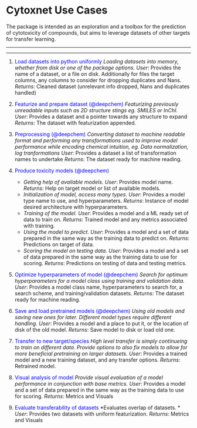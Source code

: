 # Cytoxnet Use Cases
The package is intended as an exploration and a toolbox for the prediction of
cytotoxicity of compounds, but aims to leverage datasets of other targets
for transfer learning.
***
***

1. <span style="color:blue">Load datasets into python uniformly</span>
    *Loading datasets into memory, whether from disk or one of the package
    options.*
    _User_: Provides the name of a dataset, or a file on disk. Additionally
    for files the target columns, any columns to consider for dropping
    duplicates and Nans.
    _Returns_: Cleaned dataset (unrelevant info dropped, Nans and duplicates
    handled)
    
2. <span style="color:blue">Featurize and prepare dataset (@deepchem)</span>
    *Featurizing previously unreadable inputs such as 2D structure stings eg.
    SMILES or InChI.*
    _User_: Provides a dataset and a pointer towards any structure to expand
    _Returns_: The dataset with featurization appended.
    
3. <span style="color:blue">Preprocessing (@deepchem)</span>
    *Converting dataset to machine readable format and performing any
    transformations used to improve model performance while encoding chemical
    intuition, eg. Data normalization, log tranformations*
    _User_: Provides a dataset a list of transformation names to undertake
    _Returns_: The dataset ready for machine reading.
    
4. <span style="color:blue">Produce toxicity models (@deepchem)</span>
    - *Getting help of available models.*
      _User_: Provides model name.
      _Returns_: Help on target model or list of available models.
    - *Initialization of model, access many types.*
      _User_: Provides a model type name to use, and hyperparameters.
      _Returns_: Instance of model desired architecture with hyperparameters.
    - *Training of the model.*
      _User_: Provides a model and a ML ready set of data to train on.
      _Returns_: Trained model and any metrics associated with training.
    - *Using the model to predict.*
      _User_: Provides a model and a set of data prepared in the same way
      as the training data to predict on.
      _Returns_: Predictions on target of data.
    - *Scoring the model on testing data.*
      _User_: Provides a model and a set of data prepared in the same way
      as the training data to use for scoring.
      _Returns_: Predictions on testing of data and testing metrics.
    
5. <span style="color:blue">Optimize hyperparameters of model (@deepchem)</span>
    *Search for optimum hyperparameters for a model class using training and
    validation data.*
    _User_: Provides a model class name, hyperparameters to search for, a
    search scheme, and training/validation datasets.
    _Returns_: The dataset ready for machine reading.
    
6. <span style="color:blue">Save and load pretrained models (@deepchem)</span>
    *Using old models and saving new ones for later. Different model types
    require different handling.*
    _User_: Provides a model and a place to put it, or the location of disk of
    the old model.
    _Returns_: Save model to disk or load old one.
    
7. <span style="color:blue">Transfer to new target/species</span>
    *High level transfer is simply continueing to train on different data. 
    Provide options to also fix models to allow for more beneficial pretraining
    on larger datasets.*
    _User_: Provides a trained model and a new training dataset, and any
    transfer options.
    _Returns_: Retrained model.
    
8. <span style="color:blue">Visual analysis of model</span>
    *Provide visual evaluation of a model performance in conjunction with base
    metrics.*
    _User_: Provides a model and a set of data prepared in the same way
    as the training data to use for scoring.
    _Returns_: Metrics and Visuals
    
9. <span style="color:blue">Evaluate transferability of datasets</span>
    *Evaluates overlap of datasets. *
    _User_: Provides two datasets with uniform featurization.
    _Returns_: Metrics and Visuals